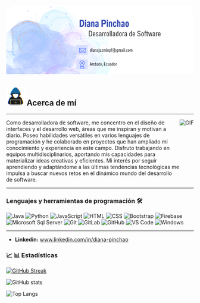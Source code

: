 ## <picture><img src = "https://github.com/diana9519/diana9519/blob/main/tarjeta.png" width = 900px></picture>
## <picture><img src = "https://github.com/0xAbdulKhalid/0xAbdulKhalid/raw/main/assets/mdImages/about_me.gif" width = 50px></picture> **Acerca de mí**


---
<img align="right" alt="GIF" height="160px" src="https://media.giphy.com/media/du3J3cXyzhj75IOgvA/giphy.gif" />
Como desarrolladora de software, me concentro en el diseño de interfaces y el desarrollo web, áreas que me inspiran y motivan a diario. Poseo habilidades versátiles en varios lenguajes de programación y he colaborado en proyectos que han ampliado mi conocimiento y experiencia en este campo. Disfruto trabajando en equipos multidisciplinarios, aportando mis capacidades para materializar ideas creativas y eficientes. Mi interés por seguir aprendiendo y adaptándome a las últimas tendencias tecnológicas me impulsa a buscar nuevos retos en el dinámico mundo del desarrollo de software.

---
### Lenguajes y herramientas de programación 🛠 

![Java](http://img.shields.io/badge/-Java-5B4638?style=flat-square&logo=java&logoColor=ffffff)
![Python](http://img.shields.io/badge/-Python-3776AB?style=flat-square&logo=python&logoColor=ffffff)
![JavaScript](https://img.shields.io/badge/-JavaScript-%23F7DF1C?style=flat-square&logo=javascript&logoColor=000000&labelColor=%23F7DF1C&color=%23FFCE5A)
![HTML](https://img.shields.io/badge/-HTML-%23E44D27?style=flat-square&logo=html&logoColor=ffffff)
![CSS](https://img.shields.io/badge/-CSS-%231572B6?style=flat-square&logo=css)
![Bootstrap](https://img.shields.io/badge/-Bootstrap-563D7C?style=flat-square&logo=Bootstrap)
![Firebase](https://img.shields.io/badge/-Firebase-FFCA28?style=flat-square&logo=firebase&logoColor=ffffff)
![Microsoft Sql Server](https://img.shields.io/badge/-Sql%20Server-CC2927?style=flat-square&logo=microsoft-sql-server&logoColor=ffffff)
![Git](https://img.shields.io/badge/-Git-%23F05032?style=flat-square&logo=git&logoColor=%23ffffff)
![GitLab](https://img.shields.io/badge/-GitLab-FCA121?style=flat-square&logo=gitlab)
![GitHub](https://img.shields.io/badge/-GitHub-181717?style=flat-square&logo=github)
![VS Code](http://img.shields.io/badge/-VS%20Code-007ACC?style=flat-square&logo=visual-studio-code&logoColor=ffffff)
![Windows](http://img.shields.io/badge/-Windows-0078D6?style=flat-square&logo=windows&logoColor=ffffff)

---
- **Linkedin:** www.linkedin.com/in/diana-pinchao

### 📈	📊 Estadísticas

[![GitHub Streak](https://github-readme-streak-stats.herokuapp.com?user=diana9519&theme=ambient-gradient&hide_border=true&locale=es&date_format=j%20M%5B%20Y%5D)](https://git.io/streak-stats)

![GitHub stats](https://github-readme-stats.vercel.app/api?username=diana9519&show_icons=true&theme=radical)

![Top Langs](https://github-readme-stats.vercel.app/api/top-langs/?username=diana9519&hide_progress=true)
